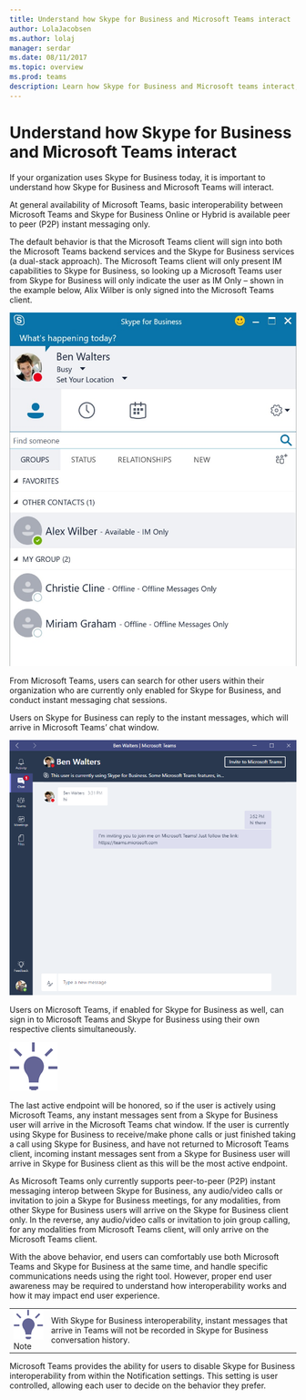 ```yaml
---
title: Understand how Skype for Business and Microsoft Teams interact | Microsoft Support
author: LolaJacobsen
ms.author: lolaj
manager: serdar
ms.date: 08/11/2017
ms.topic: overview
ms.prod: teams
description: Learn how Skype for Business and Microsoft teams interact, from chats to calls.
---
```


Understand how Skype for Business and Microsoft Teams interact
==============================================================

If your organization uses Skype for Business today, it is important to understand how Skype for Business and Microsoft Teams will interact.

At general availability of Microsoft Teams, basic interoperability between Microsoft Teams and Skype for Business Online or Hybrid is available peer to peer (P2P) instant messaging only.

The default behavior is that the Microsoft Teams client will sign into both the Microsoft Teams backend services and the Skype for Business services (a dual-stack approach). The Microsoft Teams client will only present IM capabilities to Skype for Business, so looking up a Microsoft Teams user from Skype for Business will only indicate the user as IM Only – shown in the example below, Alix Wilber is only signed into the Microsoft Teams client.

![](media/Understand_how_Skype_for_Business_and_Microsoft_Teams_interact_image1.png)

From Microsoft Teams, users can search for other users within their organization who are currently only enabled for Skype for Business, and conduct instant messaging chat sessions.

Users on Skype for Business can reply to the instant messages, which will arrive in Microsoft Teams’ chat window.

![](media/Understand_how_Skype_for_Business_and_Microsoft_Teams_interact_image2.png)

Users on Microsoft Teams, if enabled for Skype for Business as well, can sign in to Microsoft Teams and Skype for Business using their own respective clients simultaneously.

![](media/Understand_how_Skype_for_Business_and_Microsoft_Teams_interact_image3.png)

The last active endpoint will be honored, so if the user is actively using Microsoft Teams, any instant messages sent from a Skype for Business user will arrive in the Microsoft Teams chat window. If the user is currently using Skype for Business to receive/make phone calls or just finished taking a call using Skype for Business, and have not returned to Microsoft Teams client, incoming instant messages sent from a Skype for Business user will arrive in Skype for Business client as this will be the most active endpoint.

As Microsoft Teams only currently supports peer-to-peer (P2P) instant messaging interop between Skype for Business, any audio/video calls or invitation to join a Skype for Business meetings, for any modalities, from other Skype for Business users will arrive on the Skype for Business client only. In the reverse, any audio/video calls or invitation to join group calling, for any modalities from Microsoft Teams client, will only arrive on the Microsoft Teams client.

With the above behavior, end users can comfortably use both Microsoft Teams and Skype for Business at the same time, and handle specific communications needs using the right tool. However, proper end user awareness may be required to understand how interoperability works and how it may impact end user experience.


|  |  |
|---------|---------|
|![](media/Understand_how_Skype_for_Business_and_Microsoft_Teams_interact_image3.png)<br>Note</br>      |With Skype for Business interoperability, instant messages that arrive in Teams will not be recorded in Skype for Business conversation history.         |

Microsoft Teams provides the ability for users to disable Skype for Business interoperability from within the Notification settings. This setting is user controlled, allowing each user to decide on the behavior they prefer.
